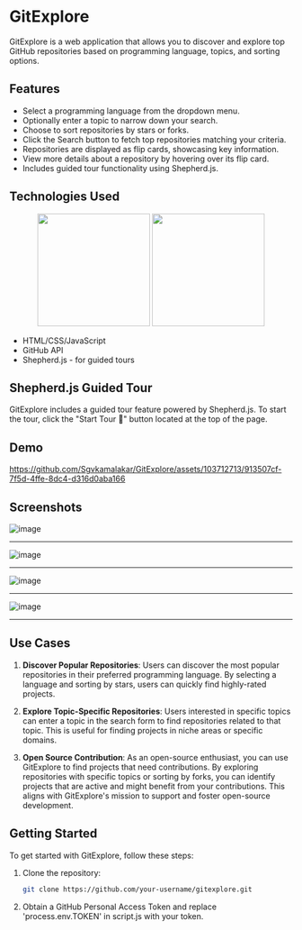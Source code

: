 # GitExplore

GitExplore is a web application that allows you to discover and explore top GitHub repositories based on programming language, topics, and sorting options.

## Features

- Select a programming language from the dropdown menu.
- Optionally enter a topic to narrow down your search.
- Choose to sort repositories by stars or forks.
- Click the Search button to fetch top repositories matching your criteria.
- Repositories are displayed as flip cards, showcasing key information.
- View more details about a repository by hovering over its flip card.
- Includes guided tour functionality using Shepherd.js.

## Technologies Used

<p align="center">
  <img src="https://github.com/Sgvkamalakar/GitExplore/assets/103712713/9965a4f1-f9f0-4ba1-b12d-f356a959fec0" height=200/>
  <img src="https://github.com/Sgvkamalakar/GitExplore/assets/103712713/ece64bd4-ce5e-495d-b70a-f24b0e64cdaf" height=200/>
</p>

- HTML/CSS/JavaScript
- GitHub API
- Shepherd.js - for guided tours


## Shepherd.js Guided Tour

GitExplore includes a guided tour feature powered by Shepherd.js. To start the tour, click the "Start Tour 🐏" button located at the top of the page.

## Demo

https://github.com/Sgvkamalakar/GitExplore/assets/103712713/913507cf-7f5d-4ffe-8dc4-d316d0aba166

## Screenshots

![image](https://github.com/Sgvkamalakar/GitExplore/assets/103712713/33bf1bea-410d-457e-b089-2f1268daa8bd)

----

![image](https://github.com/Sgvkamalakar/GitExplore/assets/103712713/a7304c65-f6cc-4167-a525-839225059d13)

----

![image](https://github.com/Sgvkamalakar/GitExplore/assets/103712713/67c6bdbc-2bff-4e47-a83c-12fee9cc3d00)

----

![image](https://github.com/Sgvkamalakar/GitExplore/assets/103712713/f9e598d4-5ed2-40d6-80e9-17c453e36374)

----



## Use Cases

1. **Discover Popular Repositories**: Users can discover the most popular repositories in their preferred programming language. By selecting a language and sorting by stars, users can quickly find highly-rated projects.

2. **Explore Topic-Specific Repositories**:  Users interested in specific topics can enter a topic in the search form to find repositories related to that topic. This is useful for finding projects in niche areas or specific domains.

3. **Open Source Contribution**: As an open-source enthusiast, you can use GitExplore to find projects that need contributions. By exploring repositories with specific topics or sorting by forks, you can identify projects that are active and might benefit from your contributions. This aligns with GitExplore's mission to support and foster open-source development.

## Getting Started

To get started with GitExplore, follow these steps:

1. Clone the repository:

   ```bash
   git clone https://github.com/your-username/gitexplore.git
   ```
2. Obtain a GitHub Personal Access Token and replace 'process.env.TOKEN' in script.js with your token.
